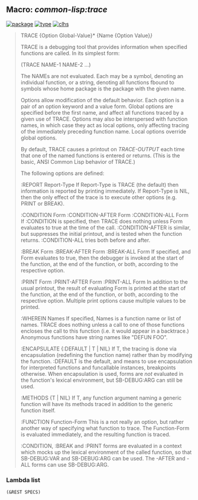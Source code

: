 ## Macro: ***common-lisp:trace***
[![package](https://img.shields.io/badge/Package-COMMON--LISP-5f9ea0.svg?style=social&colorA=999999)](../) [![type](https://img.shields.io/badge/Type-Macro-5f9ea0.svg?style=social&colorA=999999)](../#macro) [![clhs](https://img.shields.io/badge/CLHS-TRACE-5f9ea0.svg?style=social&colorA=999999)](http://www.lispworks.com/documentation/HyperSpec/Body/m_tracec.htm) 

> TRACE {Option Global-Value}* {Name {Option Value}*}*
> 
> TRACE is a debugging tool that provides information when specified
> functions are called. In its simplest form:
> 
> (TRACE NAME-1 NAME-2 ...)
> 
> The NAMEs are not evaluated. Each may be a symbol, denoting an
> individual function, or a string, denoting all functions fbound to
> symbols whose home package is the package with the given name.
> 
> Options allow modification of the default behavior. Each option is a
> pair of an option keyword and a value form. Global options are
> specified before the first name, and affect all functions traced by a
> given use of TRACE. Options may also be interspersed with function
> names, in which case they act as local options, only affecting tracing
> of the immediately preceding function name. Local options override
> global options.
> 
> By default, TRACE causes a printout on *TRACE-OUTPUT* each time that
> one of the named functions is entered or returns. (This is the basic,
> ANSI Common Lisp behavior of TRACE.)
> 
> The following options are defined:
> 
> :REPORT Report-Type
> If Report-Type is TRACE (the default) then information is
> reported by printing immediately. If Report-Type is NIL, then
> the only effect of the trace is to execute other
> options (e.g. PRINT or BREAK).
> 
> :CONDITION Form
> :CONDITION-AFTER Form
> :CONDITION-ALL Form
> If :CONDITION is specified, then TRACE does nothing unless Form
> evaluates to true at the time of the call. :CONDITION-AFTER is
> similar, but suppresses the initial printout, and is tested when the
> function returns. :CONDITION-ALL tries both before and after.
> 
> :BREAK Form
> :BREAK-AFTER Form
> :BREAK-ALL Form
> If specified, and Form evaluates to true, then the debugger is invoked
> at the start of the function, at the end of the function, or both,
> according to the respective option.
> 
> :PRINT Form
> :PRINT-AFTER Form
> :PRINT-ALL Form
> In addition to the usual printout, the result of evaluating Form is
> printed at the start of the function, at the end of the function, or
> both, according to the respective option. Multiple print options cause
> multiple values to be printed.
> 
> :WHEREIN Names
> If specified, Names is a function name or list of names. TRACE does
> nothing unless a call to one of those functions encloses the call to
> this function (i.e. it would appear in a backtrace.)  Anonymous
> functions have string names like "DEFUN FOO".
> 
> :ENCAPSULATE {:DEFAULT | T | NIL}
> If T, the tracing is done via encapsulation (redefining the function
> name) rather than by modifying the function. :DEFAULT is the default,
> and means to use encapsulation for interpreted functions and funcallable
> instances, breakpoints otherwise. When encapsulation is used, forms are
> *not* evaluated in the function's lexical environment, but SB-DEBUG:ARG
> can still be used.
> 
> :METHODS {T | NIL}
> If T, any function argument naming a generic function will have its
> methods traced in addition to the generic function itself.
> 
> :FUNCTION Function-Form
> This is a not really an option, but rather another way of specifying
> what function to trace. The Function-Form is evaluated immediately,
> and the resulting function is traced.
> 
> :CONDITION, :BREAK and :PRINT forms are evaluated in a context which
> mocks up the lexical environment of the called function, so that
> SB-DEBUG:VAR and SB-DEBUG:ARG can be used.
> The -AFTER and -ALL forms can use SB-DEBUG:ARG.

### Lambda list
```
(&REST SPECS)
```
